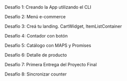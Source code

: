 Desafío 1:
Creando la App utilizando el CLI

Desafío 2:
Menú e-commerce

Desafío 3:
Creá tu landing. CartWidget, ItemListContainer

Desafío 4:
Contador con botón

Desafío 5:
Catálogo con MAPS y Promises

Desafío 6:
Detalle de producto

Desafío 7:
Primera Entrega del Proyecto Final

Desafío 8:
Sincronizar counter
